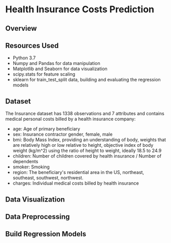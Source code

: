 # Health Insurance Costs Prediction


## Overview



## Resources Used
- Python 3.7
- Numpy and Pandas for data manipulation
- Matplotlib and Seaborn for data visualization
- scipy.stats for feature scaling
- sklearn for train_test_split data, building and evaluating the regression models


## Dataset
The Insurance dataset has 1338 observations and 7 attributes and contains medical personal costs billed by a health insurance company:

- age: Age of primary beneficiary
- sex: Insurance contractor gender, female, male
- bmi: Body Mass Index, providing an understanding of body, weights that are relatively high or low relative to height, objective index of body weight (kg/m^2) using the ratio of height to weight, ideally 18.5 to 24.9
- children: Number of children covered by health insurance / Number of dependents
- smoker: Smoking
- region: The beneficiary's residential area in the US, northeast, southeast, southwest, northwest.
- charges: Individual medical costs billed by health insurance


## Data Visualization



## Data Preprocessing


## Build Regression Models



